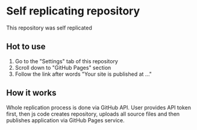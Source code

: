 # Self replicating repository

This repository was self replicated

## Hot to use

1. Go to the "Settings" tab of this repository
2. Scroll down to "GitHub Pages" section
3. Follow the link after words "Your site is published at ..."

## How it works

Whole replication process is done via GitHub API.
User provides API token first, then js code creates repository, uploads all source files and then publishes application via GitHub Pages service.

